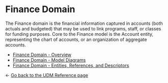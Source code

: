 # Finance Domain

The Finance domain is the financial information captured in accounts (both
actuals and budgeted) that may be used to link programs, staff, or classes for
funding purposes. Core to the Finance model is the Account entity, representing
the chart of accounts, or an organization of aggregate accounts.

* [Finance Domain - Overview](./overview.md)
* [Finance Domain - Model Diagrams](./model-diagrams.md)
* [Finance Domain - Entities, References, and Descriptors](./entities-references-and-descriptors.md)

← [Go back to the UDM Reference page](../readme.md)
